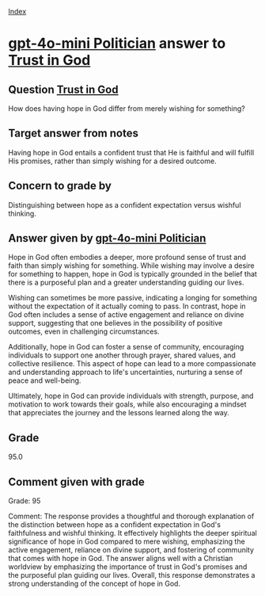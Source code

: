 
[Index](../../index.md)
# [gpt-4o-mini Politician](../../answering_models/gpt-4o-mini_Politician.md) answer to [Trust in God](../../questions/Trust_in_God.md)

## Question [Trust in God](../../questions/Trust_in_God.md)
How does having hope in God differ from merely wishing for something?

## Target answer from notes
Having hope in God entails a confident trust that He is faithful and will fulfill His promises, rather than simply wishing for a desired outcome.

## Concern to grade by
Distinguishing between hope as a confident expectation versus wishful thinking.

## Answer given by [gpt-4o-mini Politician](../../answering_models/gpt-4o-mini_Politician.md)
Hope in God often embodies a deeper, more profound sense of trust and faith than simply wishing for something. While wishing may involve a desire for something to happen, hope in God is typically grounded in the belief that there is a purposeful plan and a greater understanding guiding our lives. 

Wishing can sometimes be more passive, indicating a longing for something without the expectation of it actually coming to pass. In contrast, hope in God often includes a sense of active engagement and reliance on divine support, suggesting that one believes in the possibility of positive outcomes, even in challenging circumstances. 

Additionally, hope in God can foster a sense of community, encouraging individuals to support one another through prayer, shared values, and collective resilience. This aspect of hope can lead to a more compassionate and understanding approach to life's uncertainties, nurturing a sense of peace and well-being.

Ultimately, hope in God can provide individuals with strength, purpose, and motivation to work towards their goals, while also encouraging a mindset that appreciates the journey and the lessons learned along the way.

## Grade
95.0

## Comment given with grade
Grade: 95

Comment: The response provides a thoughtful and thorough explanation of the distinction between hope as a confident expectation in God's faithfulness and wishful thinking. It effectively highlights the deeper spiritual significance of hope in God compared to mere wishing, emphasizing the active engagement, reliance on divine support, and fostering of community that comes with hope in God. The answer aligns well with a Christian worldview by emphasizing the importance of trust in God's promises and the purposeful plan guiding our lives. Overall, this response demonstrates a strong understanding of the concept of hope in God.
